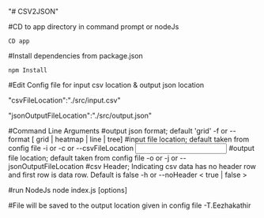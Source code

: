 "# CSV2JSON" 

#CD to app directory in command prompt or nodeJs
```
CD app
```
#Install dependencies from package.json
```
npm Install
```
#Edit Config file for input csv location & output json location

"csvFileLocation":"./src/input.csv"

"jsonOutputFileLocation":"./src/output.json"

#Command Line Arguments
#output json format; default 'grid'
-f or --format [ grid | heatmap | line | tree] 
#input file location; default taken from config file
-i or -c or --csvFileLocation <input csv file path>
#output file location;  default taken from config file
-o or -j or --jsonOutputFileLocation <output Json file path>
#csv Header; Indicating csv data has no header row and first row is data row. Default is false
-h or --noHeader < true | false >

#run NodeJs
node index.js [options]

#File will be saved to the output location given in config file
-T.Eezhakathir
